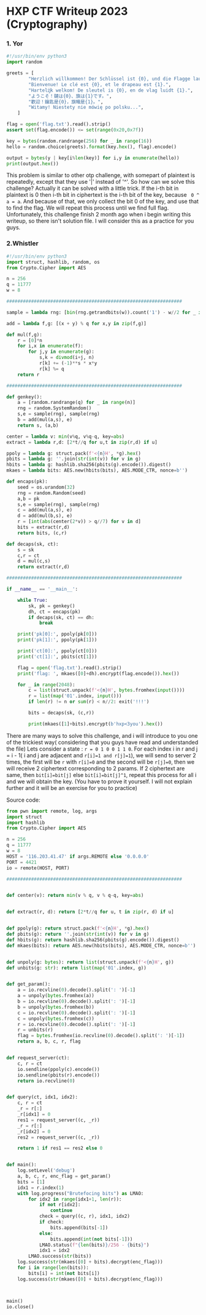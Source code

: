 # HXP CTF Writeup 2023 (Cryptography)
### 1. Yor

```python
#!/usr/bin/env python3
import random

greets = [
        "Herzlich willkommen! Der Schlüssel ist {0}, und die Flagge lautet {1}.",
        "Bienvenue! Le clé est {0}, et le drapeau est {1}.",
        "Hartelĳk welkom! De sleutel is {0}, en de vlag luidt {1}.",
        "ようこそ！鍵は{0}、旗は{1}です。",
        "歡迎！鑰匙是{0}，旗幟是{1}。",
        "Witamy! Niestety nie mówię po polsku...",
    ]

flag = open('flag.txt').read().strip()
assert set(flag.encode()) <= set(range(0x20,0x7f))

key = bytes(random.randrange(256) for _ in range(16))
hello = random.choice(greets).format(key.hex(), flag).encode()

output = bytes(y | key[i%len(key)] for i,y in enumerate(hello))
print(output.hex())
```

This problem is similar to other otp challenge, with somepart of plaintext is repeatedly, except that they use '|' instead of '^'. So how can we solve this challenge?
Actually it can be solved with a little trick. If the i-th bit in plaintext is 0 then i-th bit in ciphertext is the i-th bit of the key, because ``` 0 ^ a = a```.
And because of that, we only collect the bit 0 of the key, and use that to find the flag. We will repeat this process until we find full flag. Unfortunately, this challenge finish 2 month ago when i begin writing this writeup, so there isn't solution file. I will consider this as a practice for you guys.
 
### 2.Whistler

```python
#!/usr/bin/env python3
import struct, hashlib, random, os
from Crypto.Cipher import AES

n = 256
q = 11777
w = 8

################################################################

sample = lambda rng: [bin(rng.getrandbits(w)).count('1') - w//2 for _ in range(n)]

add = lambda f,g: [(x + y) % q for x,y in zip(f,g)]

def mul(f,g):
    r = [0]*n
    for i,x in enumerate(f):
        for j,y in enumerate(g):
            s,k = divmod(i+j, n)
            r[k] += (-1)**s * x*y
            r[k] %= q
    return r

################################################################

def genkey():
    a = [random.randrange(q) for _ in range(n)]
    rng = random.SystemRandom()
    s,e = sample(rng), sample(rng)
    b = add(mul(a,s), e)
    return s, (a,b)

center = lambda v: min(v%q, v%q-q, key=abs)
extract = lambda r,d: [2*t//q for u,t in zip(r,d) if u]

ppoly = lambda g: struct.pack(f'<{n}H', *g).hex()
pbits = lambda g: ''.join(str(int(v)) for v in g)
hbits = lambda g: hashlib.sha256(pbits(g).encode()).digest()
mkaes = lambda bits: AES.new(hbits(bits), AES.MODE_CTR, nonce=b'')

def encaps(pk):
    seed = os.urandom(32)
    rng = random.Random(seed)
    a,b = pk
    s,e = sample(rng), sample(rng)
    c = add(mul(a,s), e)
    d = add(mul(b,s), e)
    r = [int(abs(center(2*v)) > q//7) for v in d]
    bits = extract(r,d)
    return bits, (c,r)

def decaps(sk, ct):
    s = sk
    c,r = ct
    d = mul(c,s)
    return extract(r,d)

################################################################

if __name__ == '__main__':

    while True:
        sk, pk = genkey()
        dh, ct = encaps(pk)
        if decaps(sk, ct) == dh:
            break

    print('pk[0]:', ppoly(pk[0]))
    print('pk[1]:', ppoly(pk[1]))

    print('ct[0]:', ppoly(ct[0]))
    print('ct[1]:', pbits(ct[1]))

    flag = open('flag.txt').read().strip()
    print('flag: ', mkaes([0]+dh).encrypt(flag.encode()).hex())

    for _ in range(2048):
        c = list(struct.unpack(f'<{n}H', bytes.fromhex(input())))
        r = list(map('01'.index, input()))
        if len(r) != n or sum(r) < n//2: exit('!!!')

        bits = decaps(sk, (c,r))

        print(mkaes([1]+bits).encrypt(b'hxp<3you').hex())
```
There are many ways to solve this challenge, and i will introduce to you one of the trickiest way( considering that you guys have read and understanded the file)
Lets consider a state : ```r = 0 1 0 0 1 1 0```. For each index i in r and j = i - 1( i and j are adjacent and ```r[i]=1 and r[j]=1```), we will send to server 2 times, the first will be ```r``` with  ```r[i]=0``` and the second will be ```r[j]=0```, then we will receive 2 ciphertext corresponding to 2 params. If 2 ciphertext are same, then ```bit[i]=bit[j]```
else ```bit[i]=bit[j]^1```, repeat this process for all i and we will obtain the key. (You have to prove it yourself. I will not explain further and it will be an exercise for you to practice)

Source code:
```python
from pwn import remote, log, args
import struct
import hashlib
from Crypto.Cipher import AES

n = 256
q = 11777
w = 8
HOST = '116.203.41.47' if args.REMOTE else '0.0.0.0'
PORT = 4421
io = remote(HOST, PORT)

################################################################


def center(v): return min(v % q, v % q-q, key=abs)


def extract(r, d): return [2*t//q for u, t in zip(r, d) if u]


def ppoly(g): return struct.pack(f'<{n}H', *g).hex()
def pbits(g): return ''.join(str(int(v)) for v in g)
def hbits(g): return hashlib.sha256(pbits(g).encode()).digest()
def mkaes(bits): return AES.new(hbits(bits), AES.MODE_CTR, nonce=b'')


def unpoly(g: bytes): return list(struct.unpack(f'<{n}H', g))
def unbits(g: str): return list(map('01'.index, g))


def get_param():
    a = io.recvline(0).decode().split(': ')[-1]
    a = unpoly(bytes.fromhex(a))
    b = io.recvline(0).decode().split(': ')[-1]
    b = unpoly(bytes.fromhex(b))
    c = io.recvline(0).decode().split(': ')[-1]
    c = unpoly(bytes.fromhex(c))
    r = io.recvline(0).decode().split(': ')[-1]
    r = unbits(r)
    flag = bytes.fromhex(io.recvline(0).decode().split(': ')[-1])
    return a, b, c, r, flag


def request_server(ct):
    c, r = ct
    io.sendline(ppoly(c).encode())
    io.sendline(pbits(r).encode())
    return io.recvline(0)


def query(ct, idx1, idx2):
    c, r = ct
    _r = r[:]
    _r[idx1] = 0
    res1 = request_server((c, _r))
    _r = r[:]
    _r[idx2] = 0
    res2 = request_server((c, _r))

    return 1 if res1 == res2 else 0


def main():
    log.setLevel('debug')
    a, b, c, r, enc_flag = get_param()
    bits = [1]
    idx1 = r.index(1)
    with log.progress("Brutefocing bits") as LMAO:
        for idx2 in range(idx1+1, len(r)):
            if not r[idx2]:
                continue
            check = query((c, r), idx1, idx2)
            if check:
                bits.append(bits[-1])
            else:
                bits.append(int(not bits[-1]))
            LMAO.status(f"{len(bits)}/256 - {bits}")
            idx1 = idx2
        LMAO.success(str(bits))
    log.success(str(mkaes([0] + bits).decrypt(enc_flag)))
    for i in range(len(bits)):
        bits[i] = int(not bits[i])
    log.success(str(mkaes([0] + bits).decrypt(enc_flag)))



main()
io.close()
```

